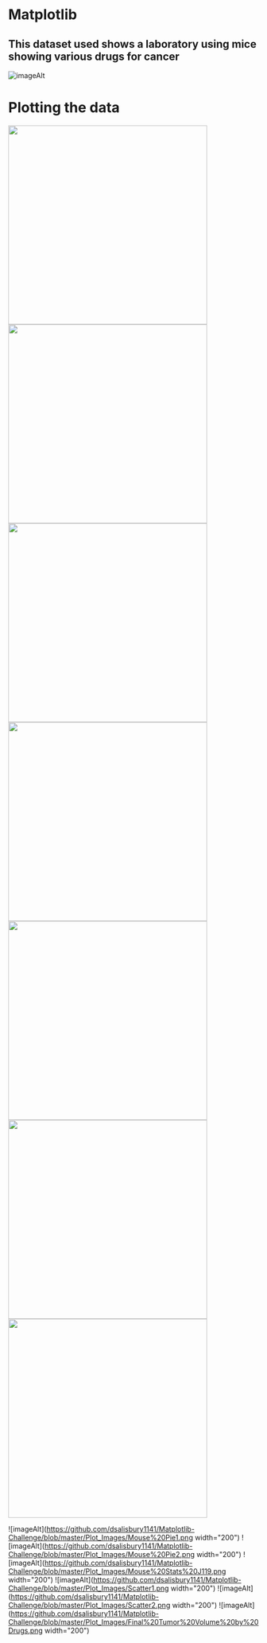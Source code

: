 # Matplotlib

## This dataset used shows a laboratory using mice showing various drugs for cancer
![imageAlt](https://github.com/dsalisbury1141/Matplotlib-Challenge/blob/master/Plot_Images/Laboratory.jpg)

# Plotting the data
<img align="center" src="https://github.com/dsalisbury1141/Matplotlib-Challenge/blob/master/Plot_Images/BarPlot1.png" width="400">
<img align="center" src="https://github.com/dsalisbury1141/Matplotlib-Challenge/blob/master/Plot_Images/BarPlot2.png" width="400">
<img align="center" src="https://github.com/dsalisbury1141/Matplotlib-Challenge/blob/master/Plot_Images/Mouse%20Pie1.png" width="400">
<img align="center" src="https://github.com/dsalisbury1141/Matplotlib-Challenge/blob/master/Plot_Images/Mouse%20Pie2.png" width="400">
<img align="center" src="https://github.com/dsalisbury1141/Matplotlib-Challenge/blob/master/Plot_Images/Mouse%20Stats%20J119.png" width="400">
<img align="center" src="https://github.com/dsalisbury1141/Matplotlib-Challenge/blob/master/Plot_Images/Scatter1.png" width="400">
<img align="center" src="https://github.com/dsalisbury1141/Matplotlib-Challenge/blob/master/Plot_Images/Scatter2.png" width="400">





![imageAlt](https://github.com/dsalisbury1141/Matplotlib-Challenge/blob/master/Plot_Images/Mouse%20Pie1.png width="200")
![imageAlt](https://github.com/dsalisbury1141/Matplotlib-Challenge/blob/master/Plot_Images/Mouse%20Pie2.png width="200")
![imageAlt](https://github.com/dsalisbury1141/Matplotlib-Challenge/blob/master/Plot_Images/Mouse%20Stats%20J119.png width="200")
![imageAlt](https://github.com/dsalisbury1141/Matplotlib-Challenge/blob/master/Plot_Images/Scatter1.png width="200")
![imageAlt](https://github.com/dsalisbury1141/Matplotlib-Challenge/blob/master/Plot_Images/Scatter2.png width="200")
![imageAlt](https://github.com/dsalisbury1141/Matplotlib-Challenge/blob/master/Plot_Images/Final%20Tumor%20Volume%20by%20Drugs.png width="200")
